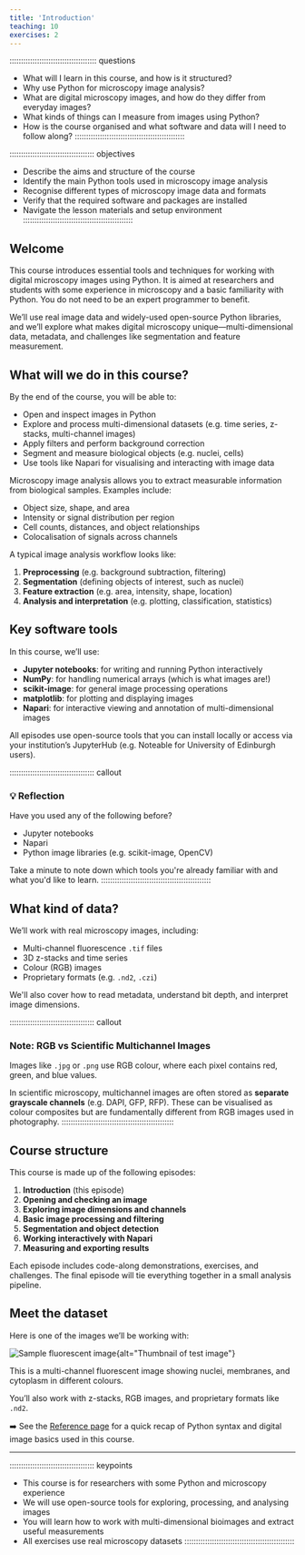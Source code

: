 ```yaml
---
title: 'Introduction'
teaching: 10
exercises: 2
---
```


:::::::::::::::::::::::::::::::::::::: questions 
- What will I learn in this course, and how is it structured?
- Why use Python for microscopy image analysis?
- What are digital microscopy images, and how do they differ from everyday images?
- What kinds of things can I measure from images using Python?
- How is the course organised and what software and data will I need to follow along?
::::::::::::::::::::::::::::::::::::::::::::::::

::::::::::::::::::::::::::::::::::::: objectives
- Describe the aims and structure of the course
- Identify the main Python tools used in microscopy image analysis
- Recognise different types of microscopy image data and formats
- Verify that the required software and packages are installed
- Navigate the lesson materials and setup environment
::::::::::::::::::::::::::::::::::::::::::::::::

## Welcome

This course introduces essential tools and techniques for working with digital microscopy images using Python. It is aimed at researchers and students with some experience in microscopy and a basic familiarity with Python. You do not need to be an expert programmer to benefit.

We’ll use real image data and widely-used open-source Python libraries, and we’ll explore what makes digital microscopy unique—multi-dimensional data, metadata, and challenges like segmentation and feature measurement.

## What will we do in this course?

By the end of the course, you will be able to:

- Open and inspect images in Python
- Explore and process multi-dimensional datasets (e.g. time series, z-stacks, multi-channel images)
- Apply filters and perform background correction
- Segment and measure biological objects (e.g. nuclei, cells)
- Use tools like Napari for visualising and interacting with image data

Microscopy image analysis allows you to extract measurable information from biological samples. Examples include:

- Object size, shape, and area
- Intensity or signal distribution per region
- Cell counts, distances, and object relationships
- Colocalisation of signals across channels

A typical image analysis workflow looks like:

1. **Preprocessing** (e.g. background subtraction, filtering)
2. **Segmentation** (defining objects of interest, such as nuclei)
3. **Feature extraction** (e.g. area, intensity, shape, location)
4. **Analysis and interpretation** (e.g. plotting, classification, statistics)

## Key software tools

In this course, we’ll use:

- **Jupyter notebooks**: for writing and running Python interactively
- **NumPy**: for handling numerical arrays (which is what images are!)
- **scikit-image**: for general image processing operations
- **matplotlib**: for plotting and displaying images
- **Napari**: for interactive viewing and annotation of multi-dimensional images

All episodes use open-source tools that you can install locally or access via your institution’s JupyterHub (e.g. Noteable for University of Edinburgh users).

::::::::::::::::::::::::::::::::::::: callout
### 💡 Reflection

Have you used any of the following before?

- Jupyter notebooks
- Napari
- Python image libraries (e.g. scikit-image, OpenCV)

Take a minute to note down which tools you're already familiar with and what you'd like to learn.
::::::::::::::::::::::::::::::::::::::::::::::::

## What kind of data?

We’ll work with real microscopy images, including:

- Multi-channel fluorescence `.tif` files
- 3D z-stacks and time series
- Colour (RGB) images
- Proprietary formats (e.g. `.nd2`, `.czi`)

We'll also cover how to read metadata, understand bit depth, and interpret image dimensions.

::::::::::::::::::::::::::::::::::::: callout
### Note: RGB vs Scientific Multichannel Images

Images like `.jpg` or `.png` use RGB colour, where each pixel contains red, green, and blue values.

In scientific microscopy, multichannel images are often stored as **separate grayscale channels** (e.g. DAPI, GFP, RFP). These can be visualised as colour composites but are fundamentally different from RGB images used in photography.
:::::::::::::::::::::::::::::::::::::::::::::::::

## Course structure

This course is made up of the following episodes:

1. **Introduction** (this episode)
2. **Opening and checking an image**
3. **Exploring image dimensions and channels**
4. **Basic image processing and filtering**
5. **Segmentation and object detection**
6. **Working interactively with Napari**
7. **Measuring and exporting results**

Each episode includes code-along demonstrations, exercises, and challenges. The final episode will tie everything together in a small analysis pipeline.

## Meet the dataset

Here is one of the images we’ll be working with:

![Sample fluorescent image](fig/FluorescentCells_3channel_thumb.jpg){alt="Thumbnail of test image"}

This is a multi-channel fluorescent image showing nuclei, membranes, and cytoplasm in different colours.

You’ll also work with z-stacks, RGB images, and proprietary formats like `.nd2`.

➡️ See the [Reference page](../reference) for a quick recap of Python syntax and digital image basics used in this course.

---

::::::::::::::::::::::::::::::::::::: keypoints
- This course is for researchers with some Python and microscopy experience
- We will use open-source tools for exploring, processing, and analysing images
- You will learn how to work with multi-dimensional bioimages and extract useful measurements
- All exercises use real microscopy datasets
::::::::::::::::::::::::::::::::::::::::::::::::
